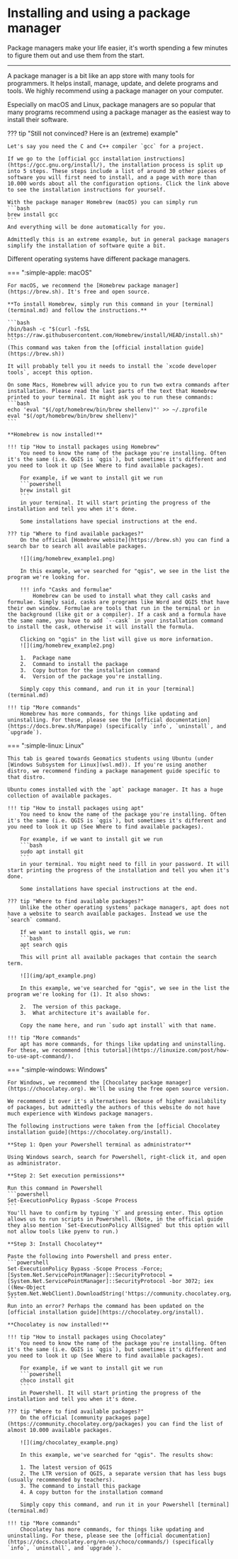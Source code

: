 # Installing and using a package manager

Package managers make your life easier, it's worth spending a few minutes to figure them out and use them from the start.

---

 A package manager is a bit like an app store with many tools for programmers. It helps install, manage, update, and delete programs and tools. We highly recommend using a package manager on your computer.

Especially on macOS and Linux, package managers are so popular that many programs recommend using a package manager as the easiest way to install their software.

??? tip "Still not convinced? Here is an (extreme) example"

    Let's say you need the C and C++ compiler `gcc` for a project.

    If we go to the [official gcc installation instructions](https://gcc.gnu.org/install/), the installation process is split up into 5 steps. These steps include a list of around 30 other pieces of software you will first need to install, and a page with more than 10.000 words about all the configuration options. Click the link above to see the installation instructions for yourself.

    With the package manager Homebrew (macOS) you can simply run
    ```bash
    brew install gcc
    ```
    And everything will be done automatically for you.

    Admittedly this is an extreme example, but in general package managers simplify the installation of software quite a bit.

Different operating systems have different package managers.

=== ":simple-apple: macOS"
    
    For macOS, we recommend the [Homebrew package manager](https://brew.sh). It's free and open source.
    
    **To install Homebrew, simply run this command in your [terminal](terminal.md) and follow the instructions.**

    ```bash
    /bin/bash -c "$(curl -fsSL https://raw.githubusercontent.com/Homebrew/install/HEAD/install.sh)"
    ```
    (This command was taken from the [official installation guide](https://brew.sh))

    It will probably tell you it needs to install the `xcode developer tools`, accept this option.

    On some Macs, Homebrew will advice you to run two extra commands after installation. Please read the last parts of the text that Homebrew printed to your terminal. It might ask you to run these commands:
    ```bash
    echo 'eval "$(/opt/homebrew/bin/brew shellenv)"' >> ~/.zprofile
    eval "$(/opt/homebrew/bin/brew shellenv)"
    ```

    **Homebrew is now installed!**

    !!! tip "How to install packages using Homebrew"
        You need to know the name of the package you're installing. Often it's the same (i.e. QGIS is `qgis`), but sometimes it's different and you need to look it up (See Where to find available packages).

        For example, if we want to install git we run
        ```powershell
        brew install git
        ```
        in your terminal. It will start printing the progress of the installation and tell you when it's done.

        Some installations have special instructions at the end.

    ??? tip "Where to find available packages?"
        On the official [Homebrew website](https://brew.sh) you can find a search bar to search all available packages.

        ![](img/homebrew_example1.png)

        In this example, we've searched for "qgis", we see in the list the program we're looking for.

        !!! info "Casks and formulae"
            Homebrew can be used to install what they call casks and formulae. Simply said, casks are programs like Word and QGIS that have their own window. Formulae are tools that run in the terminal or in the background (like git or a compiler). If a cask and a formula have the same name, you have to add `--cask` in your installation command to install the cask, otherwise it will install the formula.

        Clicking on "qgis" in the list will give us more information.
        ![](img/homebrew_example2.png)
        
        1.  Package name
        2.  Command to install the package
        3.  Copy button for the installation command
        4.  Version of the package you're installing.

        Simply copy this command, and run it in your [terminal](terminal.md)

    !!! tip "More commands"
        Homebrew has more commands, for things like updating and uninstalling. For these, please see the [official documentation](https://docs.brew.sh/Manpage) (specifically `info`, `uninstall`, and `upgrade`).

=== ":simple-linux: Linux"
    
    This tab is geared towards Geomatics students using Ubuntu (under [Windows Subsystem for Linux](wsl.md)). If you're using another distro, we recommend finding a package management guide specific to that distro.

    Ubuntu comes installed with the `apt` package manager. It has a huge collection of available packages.

    !!! tip "How to install packages using apt"
        You need to know the name of the package you're installing. Often it's the same (i.e. QGIS is `qgis`), but sometimes it's different and you need to look it up (See Where to find available packages).

        For example, if we want to install git we run
        ```bash
        sudo apt install git
        ```
        in your terminal. You might need to fill in your password. It will start printing the progress of the installation and tell you when it's done.

        Some installations have special instructions at the end.

    ??? tip "Where to find available packages?"
        Unlike the other operating systems' package managers, apt does not have a website to search available packages. Instead we use the `search` command.

        If we want to install qgis, we run:
        ```bash
        apt search qgis
        ```
        This will print all available packages that contain the search term.

        ![](img/apt_example.png)

        In this example, we've searched for "qgis", we see in the list the program we're looking for (1). It also shows:

        2.  The version of this package.
        3.  What architecture it's available for.

        Copy the name here, and run `sudo apt install` with that name.

    !!! tip "More commands"
        apt has more commands, for things like updating and uninstalling. For these, we recommend [this tutorial](https://linuxize.com/post/how-to-use-apt-command/).

=== ":simple-windows: Windows"
    
    For Windows, we recommend the [Chocolatey package manager](https://chocolatey.org). We'll be using the free open source version.

    We recommend it over it's alternatives because of higher availability of packages, but admittedly the authors of this website do not have much experience with Windows package managers.

    The following instructions were taken from the [official Chocolatey installation guide](https://chocolatey.org/install).

    **Step 1: Open your Powershell terminal as administrator**

    Using Windows search, search for Powershell, right-click it, and open as administrator.

    **Step 2: Set execution permissions**

    Run this command in Powershell
    ```powershell
    Set-ExecutionPolicy Bypass -Scope Process
    ```
    You'll have to confirm by typing `Y` and pressing enter. This option allows us to run scripts in Powershell. (Note, in the official guide they also mention `Set-ExecutionPolicy AllSigned` but this option will not allow tools like pyenv to run.)

    **Step 3: Install Chocolatey**

    Paste the following into Powershell and press enter.
    ```powershell
    Set-ExecutionPolicy Bypass -Scope Process -Force; [System.Net.ServicePointManager]::SecurityProtocol = [System.Net.ServicePointManager]::SecurityProtocol -bor 3072; iex ((New-Object System.Net.WebClient).DownloadString('https://community.chocolatey.org/install.ps1'))
    ```
    Run into an error? Perhaps the command has been updated on the [official installation guide](https://chocolatey.org/install).

    **Chocolatey is now installed!**

    !!! tip "How to install packages using Chocolatey"
        You need to know the name of the package you're installing. Often it's the same (i.e. QGIS is `qgis`), but sometimes it's different and you need to look it up (See Where to find available packages).

        For example, if we want to install git we run
        ```powershell
        choco install git
        ```
        in Powershell. It will start printing the progress of the installation and tell you when it's done.

    ??? tip "Where to find available packages?"
        On the official [community packages page](https://community.chocolatey.org/packages) you can find the list of almost 10.000 available packages.

        ![](img/chocolatey_example.png)

        In this example, we've searched for "qgis". The results show:

        1. The latest version of QGIS
        2. The LTR version of QGIS, a separate version that has less bugs (usually recommended by teachers).
        3. The command to install this package
        4. A copy button for the installation command

        Simply copy this command, and run it in your Powershell [terminal](terminal.md)

    !!! tip "More commands"
        Chocolatey has more commands, for things like updating and uninstalling. For these, please see the [official documentation](https://docs.chocolatey.org/en-us/choco/commands/) (specifically `info`, `uninstall`, and `upgrade`).